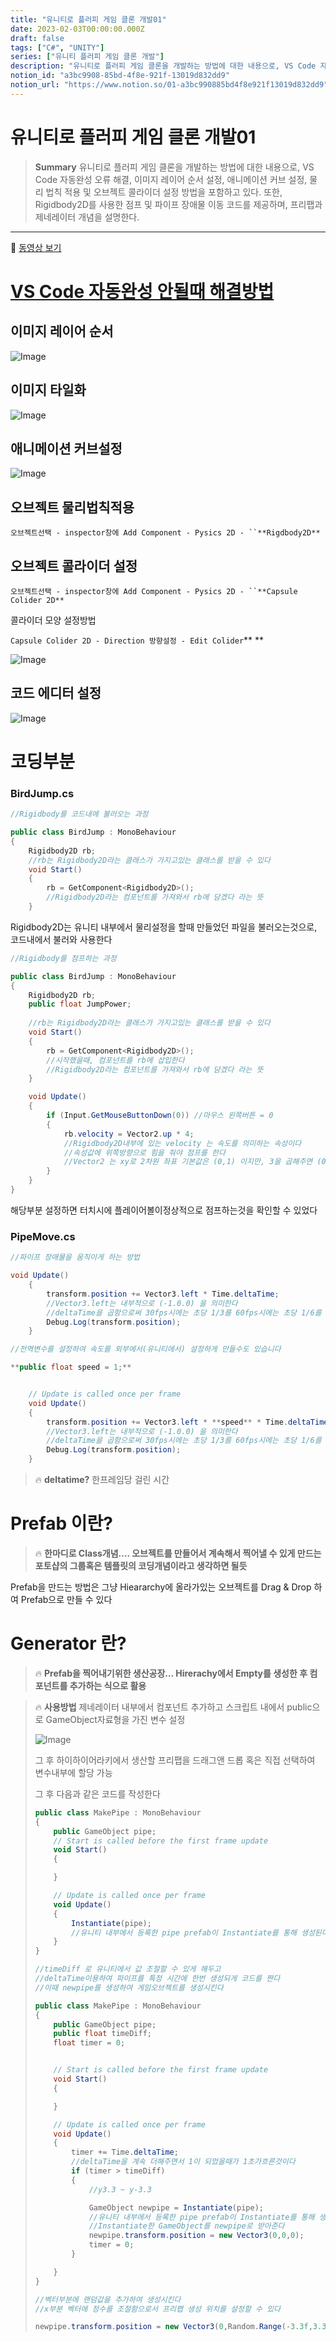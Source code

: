 ```yaml
---
title: "유니티로 플러피 게임 클론 개발01"
date: 2023-02-03T00:00:00.000Z
draft: false
tags: ["C#", "UNITY"]
series: ["유니티 플러피 게임 클론 개발"]
description: "유니티로 플러피 게임 클론을 개발하는 방법에 대한 내용으로, VS Code 자동완성 오류 해결, 이미지 레이어 순서 설정, 애니메이션 커브 설정, 물리 법칙 적용 및 오브젝트 콜라이더 설정 방법을 포함하고 있다. 또한, Rigidbody2D를 사용한 점프 및 파이프 장애물 이동 코드를 제공하며, 프리팹과 제네레이터 개념을 설명한다."
notion_id: "a3bc9908-85bd-4f8e-921f-13019d832dd9"
notion_url: "https://www.notion.so/01-a3bc990885bd4f8e921f13019d832dd9"
---
```


# 유니티로 플러피 게임 클론 개발01

> **Summary**
> 유니티로 플러피 게임 클론을 개발하는 방법에 대한 내용으로, VS Code 자동완성 오류 해결, 이미지 레이어 순서 설정, 애니메이션 커브 설정, 물리 법칙 적용 및 오브젝트 콜라이더 설정 방법을 포함하고 있다. 또한, Rigidbody2D를 사용한 점프 및 파이프 장애물 이동 코드를 제공하며, 프리팹과 제네레이터 개념을 설명한다.

---

🎥 [동영상 보기](https://www.youtube.com/watch?v=EqoU1PodQQ4&t=460s)

# [VS Code 자동완성 안될때 해결방법](https://nicotina04.tistory.com/233#:~:text=%EC%83%81%EB%8B%A8%20%EB%A9%94%EB%89%B4%EC%97%90%EC%84%9C%20Edit%20%3E%20Preferences,%EB%AA%87%20%EB%B6%84%20%EB%8C%80%EA%B8%B0%ED%95%98%EB%8F%84%EB%A1%9D%20%ED%95%9C%EB%8B%A4)

## 이미지 레이어 순서

![Image](https://prod-files-secure.s3.us-west-2.amazonaws.com/09ccd4d5-876c-4bba-bbdf-cc77a0a11257/d3a64ec6-654b-4340-b75a-5a0e2a3189a8/Untitled.png?X-Amz-Algorithm=AWS4-HMAC-SHA256&X-Amz-Content-Sha256=UNSIGNED-PAYLOAD&X-Amz-Credential=ASIAZI2LB4667H7HAKS4%2F20250724%2Fus-west-2%2Fs3%2Faws4_request&X-Amz-Date=20250724T120315Z&X-Amz-Expires=3600&X-Amz-Security-Token=IQoJb3JpZ2luX2VjEAQaCXVzLXdlc3QtMiJHMEUCIF6CwT4J1kGXdxoKp0XYbSgkbhCPHmHV8RzsaAoKcR13AiEAyLXzK5zvyOh5dNF02egCb5I%2Fgl4RoboUCHlMVlFfHB8q%2FwMILRAAGgw2Mzc0MjMxODM4MDUiDJex5EQ3%2F9Wsm6y7jyrcAwTQc7c95cY9YOGd5dc6FWhVYhIBE356x9WTeoLJld9s0%2B3%2FF5iQXDY%2FVFYBQ46WlaMxcz3AaxZjid1cKfWN7zPAa2JrVIjFc7TkY6cgxCCj22bI3m7hbQYCucPRyqbi2%2FZq8IuKe9HMyyNJq0y6z95oPNUKimnKmhLfXlfeiU6pduOeOSEdcPYLmK1AhcSsw9x%2Faw%2F7YVDigjPTuT1t6UsXbafg%2BSOunQEc3oR7oJvsuiywL45395qQS9Sz9W0uLhoJIwD61uWHhLbECh8hHZdh%2BikFomwZwbGQyrHZvDMPo2Q0NrYgJBqJUt%2FW08r4N3R%2FxybdEFCktT19qQ3hp1WY8Y6RXKDE0kptoDg0m436U1bvAKsYKKu27lhunCeKdKhbdrR3roP7THcEpHLrWpU%2FClXwzIdxYQZ90wAHc%2FabyOiBFxlfv7Ims9VENqistExWz5UQoSQsyGPIA07%2BqnuLXvMYYARpRGOPVHCoHBm7nToLlG4f2vgqXYqZQupc%2Bc4ecTyzzjDqi3abA0d6yIbcJ4GNqo%2BozeK4lTUfaX17VR4oNUJv2Ew8eCbUiZL%2B9KgPUANuHLf%2FoAej0op0I2z1u5DzZpNt1X7hfa3jw6JR8UfdFsxKLnPBdNM%2BML6%2FiMQGOqUBQCBanUirDPsC4ruJ2esDdOmjd%2FJSH%2F91ILfJlb4Rc%2BDTiWJhNAHD4z2wRZMQyJGwWxDEdQW9yBMOIiqO6%2FtlQkP1O2rE%2Bron%2FTRF%2BvcadLbVCs46BYzFR411FEwwzdHpHg%2FRADuTcQL8yOs%2F0vnsVvY1xcVkmBrvCO0L2CDkxOPsT7Y6cvRh2S%2B0lmp3V6gIQi%2BDRwNiE7B3x7h9SsK473pw7S%2FM&X-Amz-Signature=1681a73f34dd8e2c2914c8708e8f00f9658aa5a3c9057c8cd39f073bbdf61137&X-Amz-SignedHeaders=host&x-amz-checksum-mode=ENABLED&x-id=GetObject)

## 이미지 타일화

![Image](https://prod-files-secure.s3.us-west-2.amazonaws.com/09ccd4d5-876c-4bba-bbdf-cc77a0a11257/7f9af15f-9986-48cf-8fcf-8dcb6004dafb/Untitled.png?X-Amz-Algorithm=AWS4-HMAC-SHA256&X-Amz-Content-Sha256=UNSIGNED-PAYLOAD&X-Amz-Credential=ASIAZI2LB4667H7HAKS4%2F20250724%2Fus-west-2%2Fs3%2Faws4_request&X-Amz-Date=20250724T120315Z&X-Amz-Expires=3600&X-Amz-Security-Token=IQoJb3JpZ2luX2VjEAQaCXVzLXdlc3QtMiJHMEUCIF6CwT4J1kGXdxoKp0XYbSgkbhCPHmHV8RzsaAoKcR13AiEAyLXzK5zvyOh5dNF02egCb5I%2Fgl4RoboUCHlMVlFfHB8q%2FwMILRAAGgw2Mzc0MjMxODM4MDUiDJex5EQ3%2F9Wsm6y7jyrcAwTQc7c95cY9YOGd5dc6FWhVYhIBE356x9WTeoLJld9s0%2B3%2FF5iQXDY%2FVFYBQ46WlaMxcz3AaxZjid1cKfWN7zPAa2JrVIjFc7TkY6cgxCCj22bI3m7hbQYCucPRyqbi2%2FZq8IuKe9HMyyNJq0y6z95oPNUKimnKmhLfXlfeiU6pduOeOSEdcPYLmK1AhcSsw9x%2Faw%2F7YVDigjPTuT1t6UsXbafg%2BSOunQEc3oR7oJvsuiywL45395qQS9Sz9W0uLhoJIwD61uWHhLbECh8hHZdh%2BikFomwZwbGQyrHZvDMPo2Q0NrYgJBqJUt%2FW08r4N3R%2FxybdEFCktT19qQ3hp1WY8Y6RXKDE0kptoDg0m436U1bvAKsYKKu27lhunCeKdKhbdrR3roP7THcEpHLrWpU%2FClXwzIdxYQZ90wAHc%2FabyOiBFxlfv7Ims9VENqistExWz5UQoSQsyGPIA07%2BqnuLXvMYYARpRGOPVHCoHBm7nToLlG4f2vgqXYqZQupc%2Bc4ecTyzzjDqi3abA0d6yIbcJ4GNqo%2BozeK4lTUfaX17VR4oNUJv2Ew8eCbUiZL%2B9KgPUANuHLf%2FoAej0op0I2z1u5DzZpNt1X7hfa3jw6JR8UfdFsxKLnPBdNM%2BML6%2FiMQGOqUBQCBanUirDPsC4ruJ2esDdOmjd%2FJSH%2F91ILfJlb4Rc%2BDTiWJhNAHD4z2wRZMQyJGwWxDEdQW9yBMOIiqO6%2FtlQkP1O2rE%2Bron%2FTRF%2BvcadLbVCs46BYzFR411FEwwzdHpHg%2FRADuTcQL8yOs%2F0vnsVvY1xcVkmBrvCO0L2CDkxOPsT7Y6cvRh2S%2B0lmp3V6gIQi%2BDRwNiE7B3x7h9SsK473pw7S%2FM&X-Amz-Signature=ba55def8775d1a680a3176ca61748c752ac06c054eb87c60da4f3761de8efdcf&X-Amz-SignedHeaders=host&x-amz-checksum-mode=ENABLED&x-id=GetObject)

## 애니메이션 커브설정

![Image](https://prod-files-secure.s3.us-west-2.amazonaws.com/09ccd4d5-876c-4bba-bbdf-cc77a0a11257/a276fe47-b856-46e4-bb05-f35d69c31526/Untitled.png?X-Amz-Algorithm=AWS4-HMAC-SHA256&X-Amz-Content-Sha256=UNSIGNED-PAYLOAD&X-Amz-Credential=ASIAZI2LB4667H7HAKS4%2F20250724%2Fus-west-2%2Fs3%2Faws4_request&X-Amz-Date=20250724T120315Z&X-Amz-Expires=3600&X-Amz-Security-Token=IQoJb3JpZ2luX2VjEAQaCXVzLXdlc3QtMiJHMEUCIF6CwT4J1kGXdxoKp0XYbSgkbhCPHmHV8RzsaAoKcR13AiEAyLXzK5zvyOh5dNF02egCb5I%2Fgl4RoboUCHlMVlFfHB8q%2FwMILRAAGgw2Mzc0MjMxODM4MDUiDJex5EQ3%2F9Wsm6y7jyrcAwTQc7c95cY9YOGd5dc6FWhVYhIBE356x9WTeoLJld9s0%2B3%2FF5iQXDY%2FVFYBQ46WlaMxcz3AaxZjid1cKfWN7zPAa2JrVIjFc7TkY6cgxCCj22bI3m7hbQYCucPRyqbi2%2FZq8IuKe9HMyyNJq0y6z95oPNUKimnKmhLfXlfeiU6pduOeOSEdcPYLmK1AhcSsw9x%2Faw%2F7YVDigjPTuT1t6UsXbafg%2BSOunQEc3oR7oJvsuiywL45395qQS9Sz9W0uLhoJIwD61uWHhLbECh8hHZdh%2BikFomwZwbGQyrHZvDMPo2Q0NrYgJBqJUt%2FW08r4N3R%2FxybdEFCktT19qQ3hp1WY8Y6RXKDE0kptoDg0m436U1bvAKsYKKu27lhunCeKdKhbdrR3roP7THcEpHLrWpU%2FClXwzIdxYQZ90wAHc%2FabyOiBFxlfv7Ims9VENqistExWz5UQoSQsyGPIA07%2BqnuLXvMYYARpRGOPVHCoHBm7nToLlG4f2vgqXYqZQupc%2Bc4ecTyzzjDqi3abA0d6yIbcJ4GNqo%2BozeK4lTUfaX17VR4oNUJv2Ew8eCbUiZL%2B9KgPUANuHLf%2FoAej0op0I2z1u5DzZpNt1X7hfa3jw6JR8UfdFsxKLnPBdNM%2BML6%2FiMQGOqUBQCBanUirDPsC4ruJ2esDdOmjd%2FJSH%2F91ILfJlb4Rc%2BDTiWJhNAHD4z2wRZMQyJGwWxDEdQW9yBMOIiqO6%2FtlQkP1O2rE%2Bron%2FTRF%2BvcadLbVCs46BYzFR411FEwwzdHpHg%2FRADuTcQL8yOs%2F0vnsVvY1xcVkmBrvCO0L2CDkxOPsT7Y6cvRh2S%2B0lmp3V6gIQi%2BDRwNiE7B3x7h9SsK473pw7S%2FM&X-Amz-Signature=928ee52194633d9b293c1f688d91b076dca4cac48e7e35bc9a946642a8ff6f02&X-Amz-SignedHeaders=host&x-amz-checksum-mode=ENABLED&x-id=GetObject)

## 오브젝트 물리법칙적용

`오브젝트선택 - inspector창에 Add Component - Pysics 2D - ``**Rigdbody2D**`

## 오브젝트 콜라이더 설정

`오브젝트선택 - inspector창에 Add Component - Pysics 2D - ``**Capsule Colider 2D**`

콜라이더 모양 설정방법

`Capsule Colider 2D - Direction 방향설정 - Edit Colider`**   **

![Image](https://prod-files-secure.s3.us-west-2.amazonaws.com/09ccd4d5-876c-4bba-bbdf-cc77a0a11257/3052d5a2-924d-4612-b8e8-1c23d76e76cf/Untitled.png?X-Amz-Algorithm=AWS4-HMAC-SHA256&X-Amz-Content-Sha256=UNSIGNED-PAYLOAD&X-Amz-Credential=ASIAZI2LB4667H7HAKS4%2F20250724%2Fus-west-2%2Fs3%2Faws4_request&X-Amz-Date=20250724T120315Z&X-Amz-Expires=3600&X-Amz-Security-Token=IQoJb3JpZ2luX2VjEAQaCXVzLXdlc3QtMiJHMEUCIF6CwT4J1kGXdxoKp0XYbSgkbhCPHmHV8RzsaAoKcR13AiEAyLXzK5zvyOh5dNF02egCb5I%2Fgl4RoboUCHlMVlFfHB8q%2FwMILRAAGgw2Mzc0MjMxODM4MDUiDJex5EQ3%2F9Wsm6y7jyrcAwTQc7c95cY9YOGd5dc6FWhVYhIBE356x9WTeoLJld9s0%2B3%2FF5iQXDY%2FVFYBQ46WlaMxcz3AaxZjid1cKfWN7zPAa2JrVIjFc7TkY6cgxCCj22bI3m7hbQYCucPRyqbi2%2FZq8IuKe9HMyyNJq0y6z95oPNUKimnKmhLfXlfeiU6pduOeOSEdcPYLmK1AhcSsw9x%2Faw%2F7YVDigjPTuT1t6UsXbafg%2BSOunQEc3oR7oJvsuiywL45395qQS9Sz9W0uLhoJIwD61uWHhLbECh8hHZdh%2BikFomwZwbGQyrHZvDMPo2Q0NrYgJBqJUt%2FW08r4N3R%2FxybdEFCktT19qQ3hp1WY8Y6RXKDE0kptoDg0m436U1bvAKsYKKu27lhunCeKdKhbdrR3roP7THcEpHLrWpU%2FClXwzIdxYQZ90wAHc%2FabyOiBFxlfv7Ims9VENqistExWz5UQoSQsyGPIA07%2BqnuLXvMYYARpRGOPVHCoHBm7nToLlG4f2vgqXYqZQupc%2Bc4ecTyzzjDqi3abA0d6yIbcJ4GNqo%2BozeK4lTUfaX17VR4oNUJv2Ew8eCbUiZL%2B9KgPUANuHLf%2FoAej0op0I2z1u5DzZpNt1X7hfa3jw6JR8UfdFsxKLnPBdNM%2BML6%2FiMQGOqUBQCBanUirDPsC4ruJ2esDdOmjd%2FJSH%2F91ILfJlb4Rc%2BDTiWJhNAHD4z2wRZMQyJGwWxDEdQW9yBMOIiqO6%2FtlQkP1O2rE%2Bron%2FTRF%2BvcadLbVCs46BYzFR411FEwwzdHpHg%2FRADuTcQL8yOs%2F0vnsVvY1xcVkmBrvCO0L2CDkxOPsT7Y6cvRh2S%2B0lmp3V6gIQi%2BDRwNiE7B3x7h9SsK473pw7S%2FM&X-Amz-Signature=d2e26e976b881a4e1b795367dfd249451786467da692193c2da7adfa9a283d53&X-Amz-SignedHeaders=host&x-amz-checksum-mode=ENABLED&x-id=GetObject)

## 코드 에디터 설정

![Image](https://prod-files-secure.s3.us-west-2.amazonaws.com/09ccd4d5-876c-4bba-bbdf-cc77a0a11257/15a31f43-0666-4ab2-a7b8-270efd2c81c6/Untitled.png?X-Amz-Algorithm=AWS4-HMAC-SHA256&X-Amz-Content-Sha256=UNSIGNED-PAYLOAD&X-Amz-Credential=ASIAZI2LB4667H7HAKS4%2F20250724%2Fus-west-2%2Fs3%2Faws4_request&X-Amz-Date=20250724T120315Z&X-Amz-Expires=3600&X-Amz-Security-Token=IQoJb3JpZ2luX2VjEAQaCXVzLXdlc3QtMiJHMEUCIF6CwT4J1kGXdxoKp0XYbSgkbhCPHmHV8RzsaAoKcR13AiEAyLXzK5zvyOh5dNF02egCb5I%2Fgl4RoboUCHlMVlFfHB8q%2FwMILRAAGgw2Mzc0MjMxODM4MDUiDJex5EQ3%2F9Wsm6y7jyrcAwTQc7c95cY9YOGd5dc6FWhVYhIBE356x9WTeoLJld9s0%2B3%2FF5iQXDY%2FVFYBQ46WlaMxcz3AaxZjid1cKfWN7zPAa2JrVIjFc7TkY6cgxCCj22bI3m7hbQYCucPRyqbi2%2FZq8IuKe9HMyyNJq0y6z95oPNUKimnKmhLfXlfeiU6pduOeOSEdcPYLmK1AhcSsw9x%2Faw%2F7YVDigjPTuT1t6UsXbafg%2BSOunQEc3oR7oJvsuiywL45395qQS9Sz9W0uLhoJIwD61uWHhLbECh8hHZdh%2BikFomwZwbGQyrHZvDMPo2Q0NrYgJBqJUt%2FW08r4N3R%2FxybdEFCktT19qQ3hp1WY8Y6RXKDE0kptoDg0m436U1bvAKsYKKu27lhunCeKdKhbdrR3roP7THcEpHLrWpU%2FClXwzIdxYQZ90wAHc%2FabyOiBFxlfv7Ims9VENqistExWz5UQoSQsyGPIA07%2BqnuLXvMYYARpRGOPVHCoHBm7nToLlG4f2vgqXYqZQupc%2Bc4ecTyzzjDqi3abA0d6yIbcJ4GNqo%2BozeK4lTUfaX17VR4oNUJv2Ew8eCbUiZL%2B9KgPUANuHLf%2FoAej0op0I2z1u5DzZpNt1X7hfa3jw6JR8UfdFsxKLnPBdNM%2BML6%2FiMQGOqUBQCBanUirDPsC4ruJ2esDdOmjd%2FJSH%2F91ILfJlb4Rc%2BDTiWJhNAHD4z2wRZMQyJGwWxDEdQW9yBMOIiqO6%2FtlQkP1O2rE%2Bron%2FTRF%2BvcadLbVCs46BYzFR411FEwwzdHpHg%2FRADuTcQL8yOs%2F0vnsVvY1xcVkmBrvCO0L2CDkxOPsT7Y6cvRh2S%2B0lmp3V6gIQi%2BDRwNiE7B3x7h9SsK473pw7S%2FM&X-Amz-Signature=ff7cc4771ab43d022bef88b80aa59b0768ea0fa5bbdac8d4a7f807c3efe62f6b&X-Amz-SignedHeaders=host&x-amz-checksum-mode=ENABLED&x-id=GetObject)

# 코딩부분

### BirdJump.cs

```c#
//Rigidbody를 코드내에 불러오는 과정

public class BirdJump : MonoBehaviour
{
    Rigidbody2D rb;
    //rb는 Rigidbody2D라는 클래스가 가지고있는 클래스를 받을 수 있다
    void Start()
    {
        rb = GetComponent<Rigidbody2D>();
        //Rigidbody2D라는 컴포넌트를 가져와서 rb에 담겠다 라는 뜻
    }
```

Rigidbody2D는 유니티 내부에서 물리설정을 할때 만들었던 파일을 불러오는것으로, 코드내에서 불러와 사용한다

```c#
//Rigidbody를 점프하는 과정

public class BirdJump : MonoBehaviour
{
    Rigidbody2D rb;
    public float JumpPower;
    
    //rb는 Rigidbody2D라는 클래스가 가지고있는 클래스를 받을 수 있다
    void Start()
    {
        rb = GetComponent<Rigidbody2D>();
        //시작했을때, 컴포넌트를 rb에 삽입한다
        //Rigidbody2D라는 컴포넌트를 가져와서 rb에 담겠다 라는 뜻
    }

    void Update()
    {
        if (Input.GetMouseButtonDown(0)) //마우스 왼쪽버튼 = 0
        {
            rb.velocity = Vector2.up * 4;
            //Rigidbody2D내부에 있는 velocity 는 속도를 의미하는 속성이다
            //속성값에 위쪽방향으로 힘을 줘야 점프를 한다
            //Vector2 는 xy로 2차원 좌표 기본값은 (0,1) 이지만, 3을 곱해주면 (0,3)
        }
    }
}
```

해당부분 설정하면 터치시에 플레이어볼이정상적으로 점프하는것을 확인할 수 있었다


### PipeMove.cs

```c#
//파이프 장애물을 움직이게 하는 방법

void Update()
    {
        transform.position += Vector3.left * Time.deltaTime;
        //Vector3.left는 내부적으로 (-1.0.0) 을 의미한다
        //deltaTime을 곱함으로써 30fps시에는 초당 1/3를 60fps시에는 초당 1/6를 곱한다
        Debug.Log(transform.position);
    }
```

```c#
//전역변수를 설정하여 속도를 외부에서(유니티에서) 설정하게 만들수도 있습니다

**public float speed = 1;**


    // Update is called once per frame
    void Update()
    {
        transform.position += Vector3.left * **speed** * Time.deltaTime;
        //Vector3.left는 내부적으로 (-1.0.0) 을 의미한다
        //deltaTime을 곱함으로써 30fps시에는 초당 1/3를 60fps시에는 초당 1/6를 곱한다
        Debug.Log(transform.position);
    }
```


> 🔥 ****deltatime?****
> 한프레임당 걸린 시간
>
>

# Prefab 이란?

> 🔥 **한마디로 Class개념…. 오브젝트를 만들어서 계속해서 찍어낼 수 있게 만드는 포토샵의 그룹혹은 템플릿의 코딩개념이라고 생각하면 될듯**

Prefab을 만드는 방법은 그냥 Hieararchy에 올라가있는 오브젝트를 Drag & Drop 하여 Prefab으로 만들 수 있다


# Generator 란?

> 🔥 **Prefab을 찍어내기위한 생산공장… Hirerachy에서 Empty를 생성한 후 컴포넌트를 추가하는 식으로 활용**

> 🔥 **사용방법**
> 제네레이터 내부에서 컴포넌트 추가하고 스크립트 내에서 public으로 GameObject자료형을 가진 변수 설정
>
> ![Image](https://prod-files-secure.s3.us-west-2.amazonaws.com/09ccd4d5-876c-4bba-bbdf-cc77a0a11257/3721c553-3c82-4873-b4a1-c97fee47f53b/Untitled.png?X-Amz-Algorithm=AWS4-HMAC-SHA256&X-Amz-Content-Sha256=UNSIGNED-PAYLOAD&X-Amz-Credential=ASIAZI2LB4664DEOZ6QS%2F20250724%2Fus-west-2%2Fs3%2Faws4_request&X-Amz-Date=20250724T120316Z&X-Amz-Expires=3600&X-Amz-Security-Token=IQoJb3JpZ2luX2VjEAQaCXVzLXdlc3QtMiJHMEUCIFrUf24kFN5eXdP2pOyzQRQ%2F0O00fcIlWUSgvLsFockkAiEAnALuxa3BXLaFQmXYDEYrlvJ1n%2BZXxPiiAKriAM%2FlIHcq%2FwMILRAAGgw2Mzc0MjMxODM4MDUiDGjLyKHgw%2B54TDyhnyrcAzK%2ByZQINBb6s29lYBFqgH8dZo4JTaRuCK8HCNQqcbGXlTYrDwe4G1GTs6zwLa83mZIIFSJFfTYjziAn9LlVoyMOTlHrI%2FayhXB2XMnq5Sz6y0kv67Dm2b9djn5OWnOPAtsQF6Z0Y1AiVNrGzWlixuIOeT9YVNRKIbOq6SEVnBuqIxLHhxKvAi9jOodIUoiKyGvXheMTSU36SxOXljiSDFdBQv2APv6hfbJODAIAdTVbQm5LijnjKaidpmNRLy8dsC2WqtOZB2HWgV%2BfPc22uyI%2FaoCXV%2BPsGhYGgz5O1NNv18w0vMfX6Yy0vVsjRs0TsLVn7MzZ%2BXGo9y0Il%2FS02jZP%2F0xEEBJh28%2FwnVdHd8LdcqxRbFLwVjEpdT0zTZ6FUu5jkqet4tm%2BSweVLLSoliBwNlXUCVKbksafkH%2BtkytyWFDTTzBPvd8zXSW1IL7vWlctgJMtpQmoxAY0CfBUeQUVmzHvZ4OTJSnQHbiU%2FP6QlAJNxP93VlWFMZ9rDTBVPvgZOch3K2Z1C8t7wvY9QDkUHAO5pWzwjqa8uzGNH3RQgk%2BpbEX4xz%2FaORd7SE6LJgBS5D130EjoEBhOMTU%2B2oyldrqtWm1C5BWxsnm%2BrhibKIx3nhKVSBqtPUWZMNy%2FiMQGOqUBfL1kvHMU5xD9s59RiPFGJBgCEpQAcreax0SLiTswzbBtkTBbZ6D2Qbat85n8e7ZWTRYhQzjuv0rXkR08w71NpteRU2ceDwyl1EBm7OZR4Rrh35yQHeGG2D2PvrDpUVni4JXTBLt42nGB48CG%2F6gOs62Rht1o9YBclxgJXMEYDV1DJ%2BAqbzLJYhVZtdYTQItnB%2Bdi1qQ1AU92tLFFThPYS5DgNj%2FU&X-Amz-Signature=4e9caea5b69fa57506896b75eb5f9668eab0bcead5ee2104b9efb6470fc79a6d&X-Amz-SignedHeaders=host&x-amz-checksum-mode=ENABLED&x-id=GetObject)
>
> 그 후 하이하이어라키에서 생산할 프리팹을 드래그앤 드롭 혹은 직접 선택하여 변수내부에 할당 가능
>
>
> 그 후 다음과 같은 코드를 작성한다
>
> ```javascript
> public class MakePipe : MonoBehaviour
> {
>     public GameObject pipe;
>     // Start is called before the first frame update
>     void Start()
>     {
>
>     }
>
>     // Update is called once per frame
>     void Update()
>     {
>         Instantiate(pipe);
>         //유니티 내부에서 등록한 pipe prefab이 Instantiate를 통해 생성된다
>     }
> }
> ```
>
> ```c#
> //timeDiff 로 유니티에서 값 조절할 수 있게 해두고
> //deltaTime이용하여 파이프를 특정 시간에 한번 생성되게 코드를 짠다
> //이때 newpipe를 생성하여 게임오브젝트를 생성시킨다
>
> public class MakePipe : MonoBehaviour
> {
>     public GameObject pipe;
>     public float timeDiff;
>     float timer = 0;
>
>
>     // Start is called before the first frame update
>     void Start()
>     {
>
>     }
>
>     // Update is called once per frame
>     void Update()
>     {
>         timer += Time.deltaTime;
>         //deltaTime을 계속 더해주면서 1이 되었을때가 1초가흐른것이다
>         if (timer > timeDiff)
>         {
>             //y3.3 ~ y-3.3
>
>             GameObject newpipe = Instantiate(pipe);
>             //유니티 내부에서 등록한 pipe prefab이 Instantiate를 통해 생성된다
>             //Instantiate한 GameObject를 newpipe로 받아준다
>             newpipe.transform.position = new Vector3(0,0,0);
>             timer = 0;
>         }
>
>     }
> }
> ```
>
> ```c#
> //벡터부분에 랜덤값을 추가하여 생성시킨다
> //x부분 벡터에 정수를 조절함으로서 프리팹 생성 위치를 설정할 수 있다
>
> newpipe.transform.position = new Vector3(0,Random.Range(-3.3f,3.3f),0);
> ```
>
>
>

